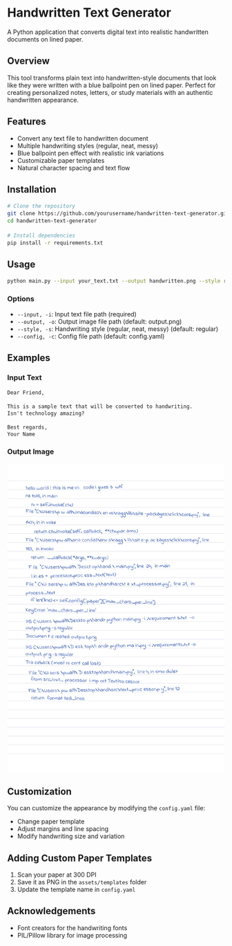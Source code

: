 # Handwritten Text Generator

A Python application that converts digital text into realistic handwritten documents on lined paper.

## Overview

This tool transforms plain text into handwritten-style documents that look like they were written with a blue ballpoint pen on lined paper. Perfect for creating personalized notes, letters, or study materials with an authentic handwritten appearance.

## Features

- Convert any text file to handwritten document
- Multiple handwriting styles (regular, neat, messy)
- Blue ballpoint pen effect with realistic ink variations
- Customizable paper templates
- Natural character spacing and text flow

## Installation

```bash
# Clone the repository
git clone https://github.com/yourusername/handwritten-text-generator.git
cd handwritten-text-generator

# Install dependencies
pip install -r requirements.txt
```

## Usage

```bash
python main.py --input your_text.txt --output handwritten.png --style regular
```

### Options

- `--input, -i`: Input text file path (required)
- `--output, -o`: Output image file path (default: output.png)
- `--style, -s`: Handwriting style (regular, neat, messy) (default: regular)
- `--config, -c`: Config file path (default: config.yaml)

## Examples

### Input Text
```
Dear Friend,

This is a sample text that will be converted to handwriting.
Isn't technology amazing?

Best regards,
Your Name
```

### Output Image
![Sample Output](output.png)

## Customization

You can customize the appearance by modifying the `config.yaml` file:
- Change paper template
- Adjust margins and line spacing
- Modify handwriting size and variation

## Adding Custom Paper Templates

1. Scan your paper at 300 DPI
2. Save it as PNG in the `assets/templates` folder
3. Update the template name in `config.yaml`


## Acknowledgements

- Font creators for the handwriting fonts
- PIL/Pillow library for image processing
